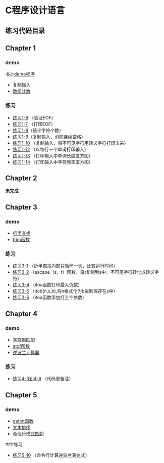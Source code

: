 # C程序设计语言

练习代码目录
---
## Chapter 1

### demo
书上[demo程序](./chap1/homework)

- 复制输入
- [数组计数](./chap1/demo/count_array.c)

### 练习
- [练习1-6](./chap1/homework/exer_1_6.c) （验证EOF）
- [练习1-7](./chap1/homework/exer_1_7.c) （打印EOF）
- [练习1-8](./chap1/homework/exer_1_8.c)（统计字符个数）
- [练习1-9](./chap1/homework/exer_1_9.c)（复制输入，消除连续空格）
- [练习1-10](./chap1/homework/exer_1_10.c) （复制输入，将不可见字符用转义字符打印出来）
- [练习1-12](./chap1/homework/exer_1_12.c) （以每行一个单词打印输入）
- [练习1-13](./chap1/homework/exer_1_13.c) （打印输入中单词长度直方图）
- [练习1-14](./chap1/homework/exer_1_14.c) （打印输入中字符频率直方图）

## Chapter 2

**未完成**

## Chapter 3

### demo

- [折半查找](./chap3/demo/binsearch.c)
- [trim函数](./chap3/demo/trim.c)

### 练习

- [练习3-1](./chap3/homework/exer_3_1.c) （折半查找内部只循环一次，比较运行时间）
- [练习3-2](./chap3/homework/exer_3_2.c) （escape（s，t）函数，将t复制到s中，不可见字符转化成转义字符）
- [练习3-4](./chap3/homework/exer_3_4.c) （itoa函数打印最大负数）
- [练习3-5](./chap3/homework/exer_3_5.c) （itob(n,s,b),将n格式化为b进制保存在s中）
- [练习3-6](./chap3/homework/exer_3_6.c) （itoa函数添加打三个参数）

## Chapter 4

### demo

- [字符串匹配](./chap4/demo/pattern.c)
- [atof函数](./chap4/demo/atof_double.c)
- [逆波兰计算器](./chap4/demo/calculator)

### 练习

- [练习4-3到4-8](./chap4/homwwork/exer_4_3to8) （代码里备注）

## Chapter 5

### demo

- [getint函数](./chap5/demo/getnumber)
- [文本排序](./chap5/demo/sort)
- [命令行模式匹配](./chap5/demo/pattern)

###练习

- [练习5-10](./chap5/homework/exer_5_10) （命令行计算逆波兰表达式）